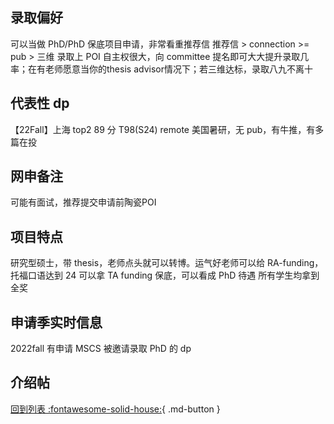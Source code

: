 ## 录取偏好

可以当做 PhD/PhD 保底项目申请，非常看重推荐信
推荐信 > connection >= pub > 三维
录取上 POI 自主权很大，向 committee 提名即可大大提升录取几率；在有老师愿意当你的thesis advisor情况下；若三维达标，录取八九不离十

## 代表性 dp

【22Fall】上海 top2 89 分 T98(S24) remote 美国暑研，无 pub，有牛推，有多篇在投

## 网申备注

可能有面试，推荐提交申请前陶瓷POI

## 项目特点

研究型硕士，带 thesis，老师点头就可以转博。运气好老师可以给 RA-funding，托福口语达到 24 可以拿 TA funding 保底，可以看成 PhD 待遇
所有学生均拿到全奖

## 申请季实时信息

2022fall 有申请 MSCS 被邀请录取 PhD 的 dp

## 介绍帖

[回到列表 :fontawesome-solid-house:](grade.md){ .md-button }
